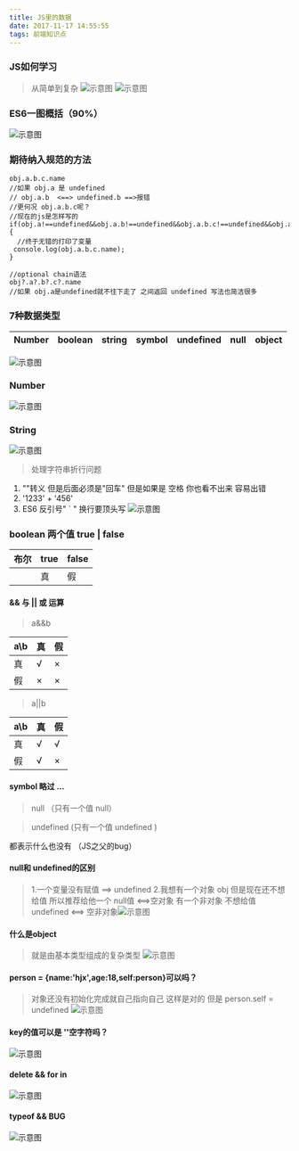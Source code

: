 ```yaml
---
title: JS里的数据
date: 2017-11-17 14:55:55
tags: 前端知识点
---
```


### JS如何学习
> 从简单到复杂
![示意图](https://sltrust.github.io/note/img/note020_1.png)
![示意图](https://sltrust.github.io/note/img/note020_2.png)

### ES6一图概括（90%）
![示意图](https://github.com/slTrust/note/raw/master/img/note020_3.png)

### 期待纳入规范的方法
```
obj.a.b.c.name
//如果 obj.a 是 undefined
// obj.a.b  <==> undefined.b ==>报错
//更何况 obj.a.b.c呢？
//现在的js是怎样写的
if(obj.a!==undefined&&obj.a.b!==undefined&&obj.a.b.c!==undefined&&obj.a.b.c.name!==undefined){
  //终于无错的打印了变量
 console.log(obj.a.b.c.name);
}

//optional chain语法
obj?.a?.b?.c?.name 
//如果 obj.a是undefined就不往下走了 之间返回 undefined 写法也简洁很多
```
### 7种数据类型
| Number | boolean | string | symbol | undefined | null | object |
| --- | --- | --- | --- | --- | --- | --- | 
![示意图](https://github.com/slTrust/note/raw/master/img/note020_4.png)

### Number
![示意图](https://github.com/slTrust/note/raw/master/img/note020_5.png)
### String
![示意图](https://github.com/slTrust/note/raw/master/img/note020_6.png)
> 处理字符串折行问题
1. "\"转义 但是后面必须是"回车" 但是如果是 空格  你也看不出来 容易出错
2. '1233' +
'456'
3. ES6 反引号" ` " 换行要顶头写
![示意图](https://github.com/slTrust/note/raw/master/img/note020_7.png)

### boolean 两个值 true | false
|布尔|true|false|
|--|--|--|
||真|假|

#### && 与  || 或 运算
> a&&b

|a\b|真|假|
|--|--|--|
|真|√|×|
|假|×|×|

> a||b

|a\b|真|假|
|--|--|--|
|真|√|√|
|假|√|×|

#### symbol 略过 ...

> null  （只有一个值 null）

> undefined (只有一个值 undefined )

都表示什么也没有 （JS之父的bug）

#### null和 undefined的区别
> 1.一个变量没有赋值 ==> undefined
> 2.我想有一个对象 obj 但是现在还不想给值 所以推荐给他一个 null值 <==>空对象
有一个非对象 不想给值  undefined <==> 空非对象![示意图](https://github.com/slTrust/note/raw/master/img/note020_8.png)

#### 什么是object
> 就是由基本类型组成的复杂类型
![示意图](https://github.com/slTrust/note/raw/master/img/note020_9.png)
#### person = {name:'hjx',age:18,self:person}可以吗？  
> 对象还没有初始化完成就自己指向自己
> 这样是对的  但是 person.self = undefined
![示意图](https://github.com/slTrust/note/raw/master/img/note020_10.png)

#### key的值可以是 ''空字符吗？
![示意图](https://github.com/slTrust/note/raw/master/img/note020_11.png)

#### delete && for in
![示意图](https://github.com/slTrust/note/raw/master/img/note020_12.png)

#### typeof && BUG
![示意图](https://github.com/slTrust/note/raw/master/img/note020_13.png)



